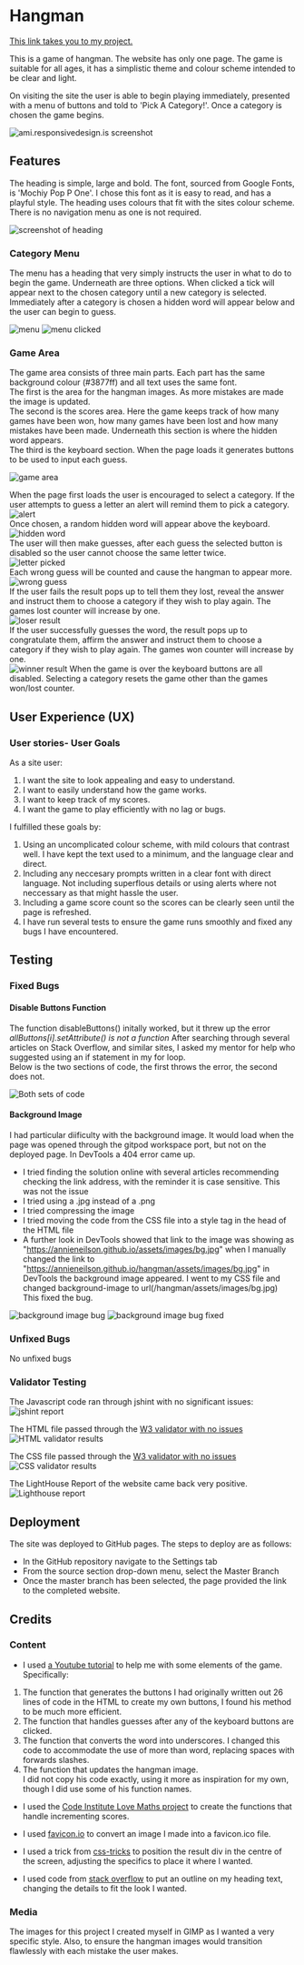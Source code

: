 # Hangman

[This link takes you to my project.](https://annieneilson.github.io/hangman/)

This is a game of hangman. The website has only one page. The game is suitable for all ages, it has a simplistic theme and colour scheme intended to be clear and light.

On visiting the site the user is able to begin playing immediately, presented with a menu of buttons and told to 'Pick A Category!'. Once a category is chosen the game begins.

![ami.responsivedesign.is screenshot](/docs/images/ami.responsivedesign.PNG)

## Features

The heading is simple, large and bold. The font, sourced from Google Fonts, is 'Mochiy Pop P One'. I chose this font as it is easy to read, and has a playful style.
The heading uses colours that fit with the sites colour scheme. There is no navigation menu as one is not required.

![screenshot of heading](/docs/images/heading.PNG)

### Category Menu

The menu has a heading that very simply instructs the user in what to do to begin the game. Underneath are three options. When clicked a tick will appear next to the chosen category until a new category is selected. Immediately after a category is chosen a hidden word will appear below and the user can begin to guess.

![menu](/docs/images/menu.PNG)
![menu clicked](/docs/images/menu-clicked.PNG)

### Game Area

The game area consists of three main parts. Each part has the same background colour (#3877ff) and all text uses the same font.  
The first is the area for the hangman images. As more mistakes are made the image is updated.  
The second is the scores area. Here the game keeps track of how many games have been won, how many games have been lost and how many mistakes have been made. Underneath this section is where the hidden word appears.  
The third is the keyboard section. When the page loads it generates buttons to be used to input each guess. 

![game area](/docs/images/game-area.PNG)

When the page first loads the user is encouraged to select a category. If the user attempts to guess a letter an alert will remind them to pick a category.  
![alert](/docs/images/alert.PNG)  
Once chosen, a random hidden word will appear above the keyboard.   
![hidden word](/docs/images/gameplay-1.PNG)   
The user will then make guesses, after each guess the selected button is disabled so the user cannot choose the same letter twice.  
![letter picked](/docs/images/gameplay-2.PNG)  
Each wrong guess will be counted and cause the hangman to appear more.   
![wrong guess](/docs/images/gameplay-3.PNG)  
If the user fails the result pops up to tell them they lost, reveal the answer and instruct them to choose a category if they wish to play again. The games lost counter will increase by one.   
![loser result](/docs/images/gameplay-4.PNG)  
If the user successfully guesses the word, the result pops up to congratulate them, affirm the answer and instruct them to choose a category if they wish to play again. The games won counter will increase by one.  
![winner result](/docs/images/gameplay-5.PNG)
When the game is over the keyboard buttons are all disabled.
Selecting a category resets the game other than the games won/lost counter.


## User Experience (UX)
### User stories- User Goals

As a site user:
1. I want the site to look appealing and easy to understand.
2. I want to easily understand how the game works.
3. I want to keep track of my scores.
4. I want the game to play efficiently with no lag or bugs.

I fulfilled these goals by:
1. Using an uncomplicated colour scheme, with mild colours that contrast well. I have kept the text used to a minimum, and the language clear and direct.
2. Including any neccesary prompts written in a clear font with direct language. Not including superflous details or using alerts where not neccessary as that might hassle the user.
3. Including a game score count so the scores can be clearly seen until the page is refreshed.
4. I have run several tests to ensure the game runs smoothly and fixed any bugs I have encountered.

## Testing

### Fixed Bugs

#### Disable Buttons Function
The function disableButtons() initally worked, but it threw up the error *allButtons[i].setAttribute() is not a function* After searching through several articles on Stack Overflow, and similar sites, I asked my mentor for help who suggested using an if statement in my for loop.  
Below is the two sections of code, the first throws the error, the second does not. 

![Both sets of code](/docs/images/bug-disableButtons.PNG)

#### Background Image
I had particular diificulty with the background image. It would load when the page was opened through the gitpod workspace port, but not on the deployed page. In DevTools a 404 error came up.
* I tried finding the solution online with several articles recommending checking the link address, with the reminder it is case sensitive. This was not the issue
* I tried using a .jpg instead of a .png
* I tried compressing the image
* I tried moving the code from the CSS file into a style tag in the head of the HTML file
* A further look in DevTools showed that link to the image was showing as "https://annieneilson.github.io/assets/images/bg.jpg" when I manually changed the link to "https://annieneilson.github.io/hangman/assets/images/bg.jpg" in DevTools the background image appeared. I went to my CSS file and changed background-image to url(/hangman/assets/images/bg.jpg)
This fixed the bug.

![background image bug](/docs/images/bug-backgroundimage.PNG)
![background image bug fixed](/docs/images/bug-backgroundimage-1.PNG)

### Unfixed Bugs

No unfixed bugs

### Validator Testing

The Javascript code ran through jshint with no significant issues:
![jshint report](/docs/images/jshint.PNG)

The HTML file passed through the [W3 validator with no issues](https://validator.w3.org/nu/?doc=https%3A%2F%2Fannieneilson.github.io%2Fhangman%2F)
![HTML validator results](/docs/images/html-validator.PNG)

The CSS file passed through the [W3 validator with no issues](https://jigsaw.w3.org/css-validator/validator?uri=https%3A%2F%2Fannieneilson.github.io%2Fhangman%2F&profile=css3svg&usermedium=all&warning=1&vextwarning=&lang=en)
![CSS validator results](/docs/images/css-validator.PNG)

The LightHouse Report of the website came back very positive.  
![Lighthouse report](/docs/images/lighthouse-report.PNG)

## Deployment

The site was deployed to GitHub pages. The steps to deploy are as follows:
* In the GitHub repository navigate to the Settings tab
* From the source section drop-down menu, select the Master Branch
* Once the master branch has been selected, the page provided the link to the completed website.

## Credits

### Content

* I used [a Youtube tutorial](https://www.youtube.com/watch?v=dgvyE1sJS3Y&t=630s) to help me with some elements of the game. Specifically:
1. The function that generates the buttons I had originally written out 26 lines of code in the HTML to create my own buttons, I found his method to be much more efficient.
2. The function that handles guesses after any of the keyboard buttons are clicked.  
3. The function that converts the word into underscores. I changed this code to accommodate the use of more than word, replacing spaces with forwards slashes.
4. The function that updates the hangman image.   
I did not copy his code exactly, using it more as inspiration for my own, though I did use some of his function names.

* I used the [Code Institute Love Maths project](https://www.youtube.com/watch?v=9sPrhBoTmSk) to create the functions that handle incrementing scores.

* I used [favicon.io](https://favicon.io/favicon-converter/) to convert an image I made into a favicon.ico file.

* I used a trick from [css-tricks](https://css-tricks.com/quick-css-trick-how-to-center-an-object-exactly-in-the-center/) to position the result div in the centre of the screen, adjusting the specifics to place it where I wanted.

* I used code from [stack overflow](https://stackoverflow.com/questions/4919076/outline-effect-to-text) to put an outline on my heading text, changing the details to fit the look I wanted.

### Media
The images for this project I created myself in GIMP as I wanted a very specific style. Also, to ensure the hangman images would transition flawlessly with each mistake the user makes.